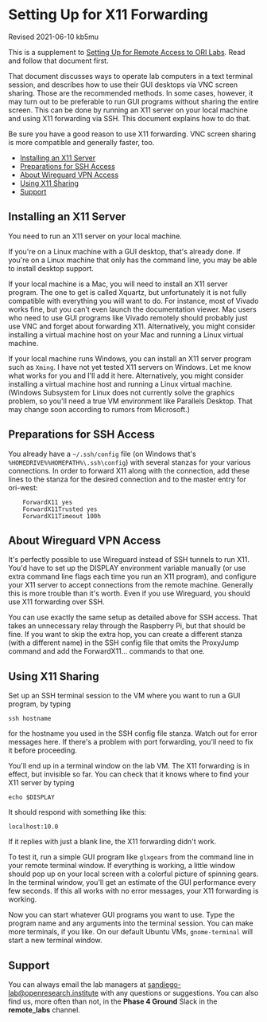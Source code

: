 # Setting Up for X11 Forwarding

Revised 2021-06-10 kb5mu

This is a supplement to [Setting Up for Remote Access to ORI Labs](https://github.com/phase4ground/documents/blob/master/Remote_Labs/ORI-Lab-User-Setup.md). Read and follow that document first.

That document discusses ways to operate lab computers in a text terminal session, and describes how to use their GUI desktops via VNC screen sharing. Those are the recommended methods. In some cases, however, it may turn out to be preferable to run GUI programs without sharing the entire screen. This can be done by running an X11 server on your local machine and using X11 forwarding via SSH. This document explains how to do that.

Be sure you have a good reason to use X11 forwarding. VNC screen sharing is more compatible and generally faster, too.

* [Installing an X11 Server](#installing-an-x11-server)
* [Preparations for SSH Access](#preparations-for-ssh-access)
* [About Wireguard VPN Access](#about-wireguard-vpn-access)
* [Using X11 Sharing](using-x11-sharing)
* [Support](#support)


## Installing an X11 Server

You need to run an X11 server on your local machine.

If you're on a Linux machine with a GUI desktop, that's already done. If you're on a Linux machine that only has the command line, you may be able to install desktop support.

If your local machine is a Mac, you will need to install an X11 server program. The one to get is called Xquartz, but unfortunately it is not fully compatible with everything you will want to do. For instance, most of Vivado works fine, but you can't even launch the documentation viewer. Mac users who need to use GUI programs like Vivado remotely should probably just use VNC and forget about forwarding X11. Alternatively, you might consider installing a virtual machine host on your Mac and running a Linux virtual machine. 

If your local machine runs Windows, you can install an X11 server program such as `Xming`. I have not yet tested X11 servers on Windows. Let me know what works for you and I'll add it here. Alternatively, you might consider installing a virtual machine host and running a Linux virtual machine. (Windows Subsystem for Linux does not currently solve the graphics problem, so you'll need a true VM environment like Parallels Desktop. That may change soon according to rumors from Microsoft.)


## Preparations for SSH Access

You already have a `~/.ssh/config` file (on Windows that's `%HOMEDRIVE%%HOMEPATH%\.ssh\config`) with several stanzas for your various connections. In order to forward X11 along with the connection, add these lines to the stanza for the desired connection and to the master entry for ori-west:
```
    ForwardX11 yes
    ForwardX11Trusted yes
    ForwardX11Timeout 100h
```


## About Wireguard VPN Access

It's perfectly possible to use Wireguard instead of SSH tunnels to run X11. You'd have to set up the DISPLAY environment variable manually (or use extra command line flags each time you run an X11 program), and configure your X11 server to accept connections from the remote machine. Generally this is more trouble than it's worth. Even if you use Wireguard, you should use X11 forwarding over SSH.

You can use exactly the same setup as detailed above for SSH access. That takes an unnecessary relay through the Raspberry Pi, but that should be fine. If you want to skip the extra hop, you can create a different stanza (with a different name) in the SSH config file that omits the ProxyJump command and add the ForwardX11... commands to that one.


## Using X11 Sharing

Set up an SSH terminal session to the VM where you want to run a GUI program, by typing
```
ssh hostname
```
for the hostname you used in the SSH config file stanza. Watch out for error messages here. If there's a problem with port forwarding, you'll need to fix it before proceeding.

You'll end up in a terminal window on the lab VM. The X11 forwarding is in effect, but invisible so far. You can check that it knows where to find your X11 server by typing
```
echo $DISPLAY
```
It should respond with something like this:
```
localhost:10.0
```
If it replies with just a blank line, the X11 forwarding didn't work.

To test it, run a simple GUI program like `glxgears` from the command line in your remote terminal window. If everything is working, a little window should pop up on your local screen with a colorful picture of spinning gears. In the terminal window, you'll get an estimate of the GUI performance every few seconds. If this all works with no error messages, your X11 forwarding is working.

Now you can start whatever GUI programs you want to use. Type the program name and any arguments into the terminal session. You can make more terminals, if you like. On our default Ubuntu VMs, `gnome-terminal` will start a new terminal window.


## Support

You can always email the lab managers at [sandiego-lab@openresearch.institute](mailto:sandiego-lab@openresearch.institute) with any questions or suggestions. You can also find us, more often than not, in the **Phase 4 Ground** Slack in the **remote_labs** channel.
